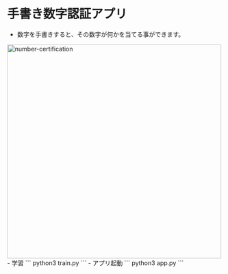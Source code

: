 # 手書き数字認証アプリ
- 数字を手書きすると、その数字が何かを当てる事ができます。
<img width="500" alt="number-certification" src="https://user-images.githubusercontent.com/44077001/99999185-21190700-2e03-11eb-8207-dbadb5d42d36.png">
- 学習
```
python3 train.py
```
- アプリ起動
```
python3 app.py
```


